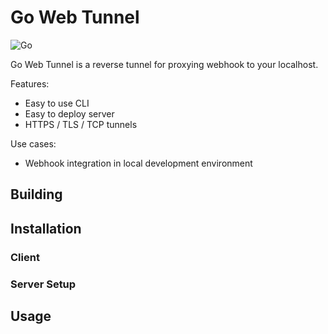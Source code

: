 # Go Web Tunnel
![Go](https://github.com/thspinto/go-web-tunnel/workflows/Go/badge.svg)

Go Web Tunnel is a reverse tunnel for proxying webhook to your localhost.

Features:

* Easy to use CLI
* Easy to deploy server
* HTTPS / TLS / TCP tunnels

Use cases:

* Webhook integration in local development environment

## Building

## Installation

### Client

### Server Setup



## Usage
